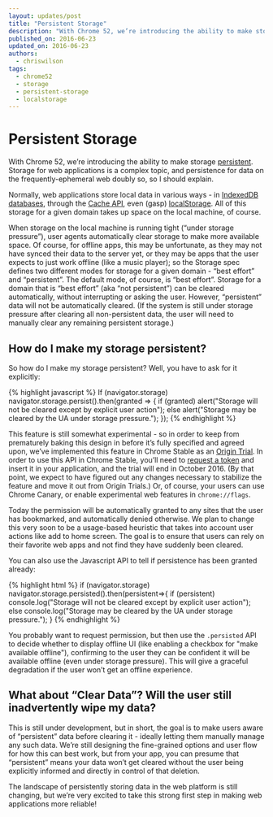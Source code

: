 ```yaml
---
layout: updates/post
title: "Persistent Storage"
description: "With Chrome 52, we’re introducing the ability to make storage persistent.  Storage for web applications is a complex topic, and persistence for data on the frequently - ephemeral web doubly so!"
published_on: 2016-06-23
updated_on: 2016-06-23
authors:
  - chriswilson
tags:
  - chrome52
  - storage
  - persistent-storage
  - localstorage
---
```


# Persistent Storage

With Chrome 52, we’re introducing the ability to make storage 
[persistent](https://storage.spec.whatwg.org/#persistence).  Storage for web
applications is a complex topic, and persistence for data on the
frequently-ephemeral web doubly so, so I should explain.

Normally, web applications store local data in various ways - in
[IndexedDB databases](https://developer.mozilla.org/en-US/docs/Web/API/IndexedDB_API),
through the [Cache API](https://developer.mozilla.org/en-US/docs/Web/API/Cache),
even (gasp) [localStorage](https://developer.mozilla.org/en-US/docs/Web/API/Window/localStorage).
All of this storage for a given domain takes up space on the local machine, of course.

When storage on the local machine is running tight (“under storage pressure”),
user agents automatically clear storage to make more available space.  Of
course, for offline apps, this may be unfortunate, as they may not have synced
their data to the server yet, or they may be apps that the user expects to just
work offline (like a music player); so the Storage spec defines two different
modes for storage for a given domain - “best effort” and “persistent”.  The
default mode, of course, is “best effort”.  Storage for a domain that is
“best effort” (aka “not persistent”) can be cleared automatically, without
interrupting or asking the user.  However, “persistent” data will not be
automatically cleared. (If the system is still under storage pressure after
clearing all non-persistent data, the user will need to manually clear any
remaining persistent storage.)

## How do I make my storage persistent?

So how do I make my storage persistent?  Well, you have to ask for it
explicitly:

{% highlight javascript %}
If (navigator.storage)
  navigator.storage.persist().then(granted => {
    if (granted)
      alert("Storage will not be cleared except by explicit user action");
    else
      alert("Storage may be cleared by the UA under storage pressure.");
  });
{% endhighlight %}

This feature is still somewhat experimental - so in order to keep from
prematurely baking this design in before it’s fully specified and agreed upon,
we’ve implemented this feature in Chrome Stable as an
[Origin Trial](https://github.com/jpchase/OriginTrials/blob/gh-pages/developer-guide.md).
In order to use this API in Chrome Stable, you’ll need to
[request a token](https://github.com/jpchase/OriginTrials/blob/gh-pages/developer-guide.md#how-do-i-enable-an-experimental-feature-on-my-origin)
and insert it in your application, and the trial will end in October 2016. 
(By that point, we expect to have figured out any changes necessary to
stabilize the feature and move it out from Origin Trials.)  Or, of course,
your users can use Chrome Canary, or enable experimental web features in
`chrome://flags`.

Today the permission will be automatically granted to any sites that the user
has bookmarked, and automatically denied otherwise.  We plan to change this
very soon to be a usage-based heuristic that takes into account user actions
like add to home screen.  The goal is to ensure that users can rely on their
favorite web apps and not find they have suddenly been cleared.

You can also use the Javascript API to tell if persistence has been granted
already:

{% highlight html %}
if (navigator.storage) 
  navigator.storage.persisted().then(persistent=>{
    if (persistent)
      console.log("Storage will not be cleared except by explicit user action");
    else
      console.log("Storage may be cleared by the UA under storage pressure.");
  }
{% endhighlight %}

You probably want to request permission, but then use the `.persisted` API to 
decide whether to display offline UI (like enabling a checkbox for "make 
available offline"), confirming to the user they can be confident it will be
available offline (even under storage pressure).  This will give a graceful
degradation if the user won’t get an offline experience.

## What about “Clear Data”?  Will the user still inadvertently wipe my data?

This is still under development, but in short, the goal is to make users aware
of “persistent” data before clearing it - ideally letting them manually manage
any such data.  We’re still designing the fine-grained options and user flow
for how this can best work, but from your app, you can presume that
“persistent” means your data won’t get cleared without the user being
explicitly informed and directly in control of that deletion.

The landscape of persistently storing data in the web platform is still
changing, but we’re very excited to take this strong first step in making
web applications more reliable!
